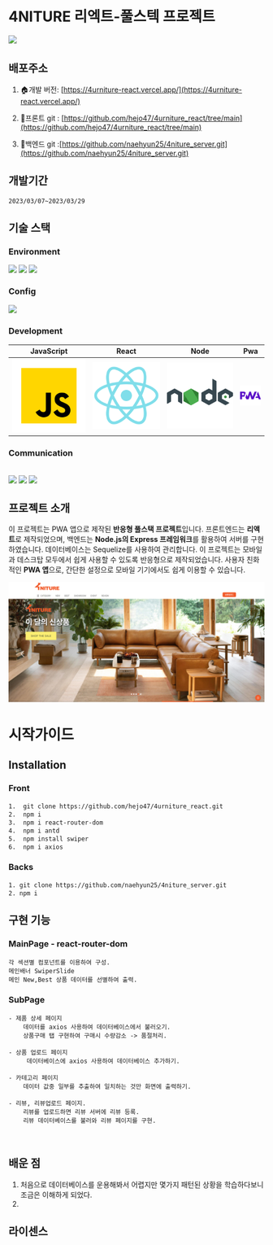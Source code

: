 # 4NITURE 리엑트-풀스텍 프로젝트

<img src="https://user-images.githubusercontent.com/120350423/228405302-749b0572-6b64-4a6a-bb7b-d735ac759710.png" width="200"/>

## 배포주소

1. 🏠개발 버전: [https://4urniture-react.vercel.app/](https://4urniture-react.vercel.app/)

2. 🚀프론트 git : [https://github.com/hejo47/4urniture_react/tree/main](https://github.com/hejo47/4urniture_react/tree/main)

3. 🏢백엔드 git :[https://github.com/naehyun25/4niture_server.git](https://github.com/naehyun25/4niture_server.git)

## 개발기간

    2023/03/07~2023/03/29

## 기술 스택

### Environment

<img src="https://img.shields.io/badge/visualstudio-018EF5?style=for-the-badge&logo=visualstudiocode&logoColor=white"> <img src="https://img.shields.io/badge/github-181717?style=for-the-badge&logo=github&logoColor=white">
<img src="https://img.shields.io/badge/git-F05032?style=for-the-badge&logo=git&logoColor=white">

### Config

<img src="https://img.shields.io/badge/npm-CB3837?style=for-the-badge&logo=npm&logoColor=white">

### Development

| JavaScript |  React   |  Node   |   Pwa   |
| :--------: | :------: | :-----: | :-----: |
|   ![js]    | ![react] | ![node] | ![pwa1] |

### Communication

<br>
<img src="https://img.shields.io/badge/slack-4A154B?style=for-the-badge&logo=slack&logoColor=white">
<img src="https://img.shields.io/badge/notion-000000?style=for-the-badge&logo=notion&logoColor=white">
<img src="https://img.shields.io/badge/figma-F24E1E?style=for-the-badge&logo=figma&logoColor=white">
<br>

## 프로젝트 소개

이 프로젝트는 PWA 앱으로 제작된 **반응형 풀스택 프로젝트**입니다. 프론트엔드는 **리액트**로 제작되었으며, 백엔드는 **Node.js의 Express 프레임워크**를 활용하여 서버를 구현하였습니다. 데이터베이스는 Sequelize를 사용하여 관리합니다. 이 프로젝트는 모바일과 데스크탑 모두에서 쉽게 사용할 수 있도록 반응형으로 제작되었습니다. 사용자 친화적인 **PWA 앱**으로, 간단한 설정으로 모바일 기기에서도 쉽게 이용할 수 있습니다.
<br>

<img src="./images/mainpage.png">
<br>

# 시작가이드

## Installation

### Front

    1.  git clone https://github.com/hejo47/4urniture_react.git
    2.  npm i
    3.  npm i react-router-dom
    4.  npm i antd
    5.  npm install swiper
    6.  npm i axios

### Backs

    1. git clone https://github.com/naehyun25/4niture_server.git
    2. npm i

## 구현 기능

### MainPage - react-router-dom

    각 섹션별 컴포넌트를 이용하여 구성.
    메인배너 SwiperSlide
    메인 New,Best 상품 데이터를 선별하여 출력.

### SubPage

    - 제품 상세 페이지
        데이터를 axios 사용하여 데이터베이스에서 불러오기.
        상품구매 탭 구현하여 구매시 수량감소 -> 품절처리.

    - 상품 업로드 페이지
         데이터베이스에 axios 사용하여 데이터베이스 추가하기.

    - 카테고리 페이지
        데이터 값중 일부를 추출하여 일치하는 것만 화면에 출력하기.

    - 리뷰, 리뷰업로드 페이지.
        리뷰를 업로드하면 리뷰 서버에 리뷰 등록.
        리뷰 데이터베이스를 불러와 리뷰 페이지를 구현.

<br>

## 배운 점

1. 처음으로 데이터베이스를 운용해봐서 어렵지만 몇가지 패턴된 상황을 학습하다보니 조금은 이해하게 되었다.
2. <br>

## 라이센스

[js]: /images/stack/javascript.svg
[react]: /images/stack/react.svg
[node]: /images/stack/node.svg
[pwa1]: /images/stack/pwa1.svg
